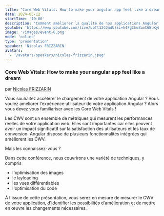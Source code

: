 ```yaml
---
title: "Core Web Vitals: How to make your angular app feel like a dream"
date: 2024-03-12
startTime: '19:00'
description: "Comment améliorer la qualité de nos applications Angular?"
youtube: 'https://www.youtube.com/live/LoTt12CQmdU?si=h4FgIhwZuoC6BuKy&t=3382'
image: '/images/event-8.png'
mode: 'online'
type: 'présentation'
speaker: 'Nicolas FRIZZARIN'
avatars: 
  - '/avatars/speakers/nicolas-frizzarin.jpeg'
---
```



### Core Web Vitals: How to make your angular app feel like a dream
par [Nicolas FRIZZARIN](https://www.linkedin.com/in/nicolas-frizzarin/)

Vous souhaitez accélérer le chargement de votre application Angular ? Vous voulez améliorer l'expérience utilisateur de votre application Angular ? Alors vous devez vous familiariser avec les Core Web Vitals !

Les CWV sont un ensemble de métriques qui mesurent les performances réelles de votre application web. Elles sont importantes car elles peuvent avoir un impact significatif sur la satisfaction des utilisateurs et les taux de conversion. Angular dispose de plusieurs fonctionnalités intégrées qui améliorent les CWV.

Mais les connaissez-vous ?

Dans cette conférence, nous couvrirons une variété de techniques, y compris

- l'optimisation des images
- le layloading
- les vues différentiables
- l'optimisation du code

À l'issue de cette présentation, vous serez en mesure de mesurer le CWV de votre application, d'identifier les possibilités d'amélioration et de mettre en œuvre les changements nécessaires.
